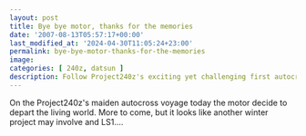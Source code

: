 ```yaml
---
layout: post
title: Bye bye motor, thanks for the memories
date: '2007-08-13T05:57:17+00:00'
last_modified_at: '2024-04-30T11:05:24+23:00'
permalink: bye-bye-motor-thanks-for-the-memories
image: 
categories: [ 240z, datsun ]
description: Follow Project240z's exciting yet challenging first autocross experience, leading to an unexpected engine overhaul with an LS1.
---
```


On the Project240z's maiden autocross voyage today the motor decide to depart the living world. More to come, but it looks like another winter project may involve and LS1....





